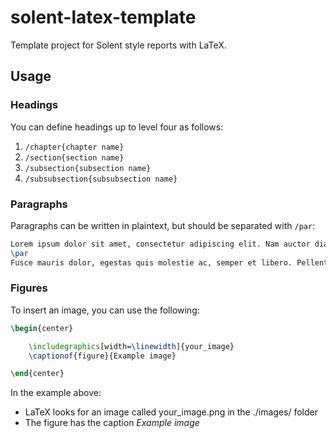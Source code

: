# solent-latex-template
Template project for Solent style reports with LaTeX.

## Usage

### Headings

You can define headings up to level four as follows:

1. `/chapter{chapter name}`
2. `/section{section name}`
3. `/subsection{subsection name}`
4. `/subsubsection{subsubsection name}`

### Paragraphs

Paragraphs can be written in plaintext, but should be separated with `/par`:

```tex
Lorem ipsum dolor sit amet, consectetur adipiscing elit. Nam auctor diam augue, at fermentum mauris cursus eget.
\par
Fusce mauris dolor, egestas quis molestie ac, semper et libero. Pellentesque varius eros in dui porta suscipit.
```

### Figures

To insert an image, you can use the following:

```tex
\begin{center}

    \includegraphics[width=\linewidth]{your_image}
    \captionof{figure}{Example image}

\end{center}
```

In the example above:

- LaTeX looks for an image called your_image.png in the ./images/ folder
- The figure has the caption *Example image*

